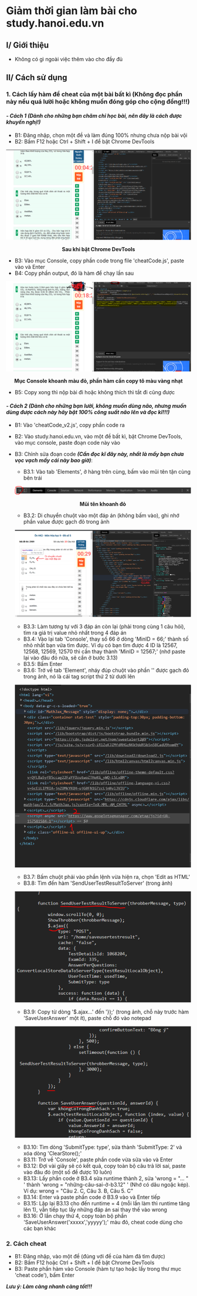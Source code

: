 # Giảm thời gian làm bài cho study.hanoi.edu.vn
## I/ Giới thiệu
- Không có gì ngoài việc thêm vào cho đầy đủ
## II/ Cách sử dụng
### 1. Cách lấy hàm để cheat của một bài bất kì (Không đọc phần này nếu quá lười hoặc không muốn đóng góp cho cộng đồng!!!)
#### *_- Cách 1 (Dành cho những bạn chăm chỉ học bài, nên đây là cách được khuyến nghị!)_* 
   
  - B1: Đăng nhập, chọn một đề và làm đúng 100% nhưng chưa nộp bài vội
  - B2: Bấm F12 hoặc Ctrl + Shift + I để bật Chrome DevTools

  ![Chrome DevTools](img/cdb.PNG)
  <p align = "center"><b>Sau khi bật Chrome DevTools</b></p>

  - B3: Vào mục Console, copy phần code trong file 'cheatCode.js', paste vào và Enter
  - B4: Copy phần output, đó là hàm để chạy lần sau

  ![Chrome DevTools](img/out.PNG)
  <p align = "center"><b>Mục Console khoanh màu đỏ, phần hàm cần copy tô màu vàng nhạt</b></p>

  - B5: Copy xong thì nộp bài đi hoặc không thích thì tắt đi cũng được
  
#### *_- Cách 2 (Dành cho những bạn lười, không muốn dùng não, nhưng muốn dùng được cách này hãy bật 100% công suất não lên và đọc kĩ!!!)_*
  - B1: Vào 'cheatCode_v2.js', copy phần code ra
  - B2: Vào study.hanoi.edu.vn, vào một đề bất kì, bật Chrome DevTools, vào mục console, paste đoạn code này vào
  - B3: Chỉnh sửa đoạn code **_(Cần đọc kĩ đây này, nhất là mấy bạn chưa vọc vạch mấy cái này bao giờ)_**:
    - B3.1: Vào tab 'Elements', ở hàng trên cùng, bấm vào mũi tên tận cùng bên trái
    
    ![](img/arrow.PNG)
    <p align = "center"><b>Mũi tên khoanh đỏ</b></p>
    
    - B3.2: Di chuyển chuột vào một đáp án (không bấm vào), ghi nhớ phần value được gạch đỏ trong ảnh
    
    ![](img/getid.png)
    
    - B3.3: Làm tương tự với 3 đáp án còn lại (phải trong cùng 1 câu hỏi), tìm ra giá trị value nhỏ nhất trong 4 đáp án
    - B3.4: Vào lại tab 'Console', thay số 66 ở dòng 'MinID = 66;' thành số nhỏ nhất bạn vửa tìm được. Ví dụ có bạn tìm được 4 ID là 12567, 12568, 12569, 12570 thì cần thay thành 'MinID = 12567;' (nhớ paste lại vào đâu đó nữa, sẽ cần ở bước 3.13)
    - B3.5: Bấm Enter
    - B3.6: Trở về tab 'Element', nháy đúp chuột vào phần '<script>...</script>' được gạch đỏ trong ảnh, nó là cái tag script thứ 2 từ dưới lên
      
    ![](img/script.PNG)
    
    - B3.7: Bấm chuột phải vào phần lệnh vừa hiện ra, chọn 'Edit as HTML'
    - B3.8: Tìm đến hàm 'SendUserTestResultToServer' (trong ảnh)
    
    ![](img/func.PNG)
    
    - B3.9: Copy từ dòng '$.ajax...' đến '});' (trong ảnh, chỗ này trước hàm 'SaveUserAnswer' một ít), paste chỗ đó vào notepad
    
    ![](img/func2.PNG)
     
    - B3.10: Tìm dòng 'SubmitType: type', sửa thành 'SubmitType: 2' và xóa dòng 'ClearStore();'
    - B3.11: Trở về 'Console', paste phần code vừa sửa vào và Enter
    - B3.12: Đợi vài giây sẽ có kết quả, copy toàn bộ câu trả lời sai, paste vào đâu đó (một số đề được 10 luôn)
    - B3.13: Lấy phần code ở B3.4 sửa runtime thành 2, sửa 'wrong = "... " ' thành 'wrong = "những-câu-sai-ở-b3.12" ' (Nhớ có dâu ngoặc kép). Ví dụ: wrong = "Câu 2. C, Câu 3. B, Câu 5. C"
    - B3.14: Enter và paste phần code ở B3.9 vào và Enter tiếp
    - B3.15: Lặp lại B3.13 cho đến runtime = 4 (mỗi lần làm thì runtime tăng lên 1), vẫn tiếp tục lấy những đáp án sai thay thế vào wrong
    - B3.16: Ở lần chạy thứ 4, copy toàn bộ phần 'SaveUserAnswer('xxxxx','yyyyy');' màu đỏ, cheat code dùng cho các bạn khác
    
   
  
### 2. Cách cheat
  - B1: Đăng nhập, vào một đề (đúng với đề của hàm đã tìm được)
  - B2: Bấm F12 hoặc Ctrl + Shift + I để bật Chrome DevTools
  - B3: Paste phần hàm vào Console (hàm tự tạo hoặc lấy trong thư mục 'cheat code'), bấm Enter
  
  ***Lưu ý: Làm càng nhanh càng tốt!!!***
